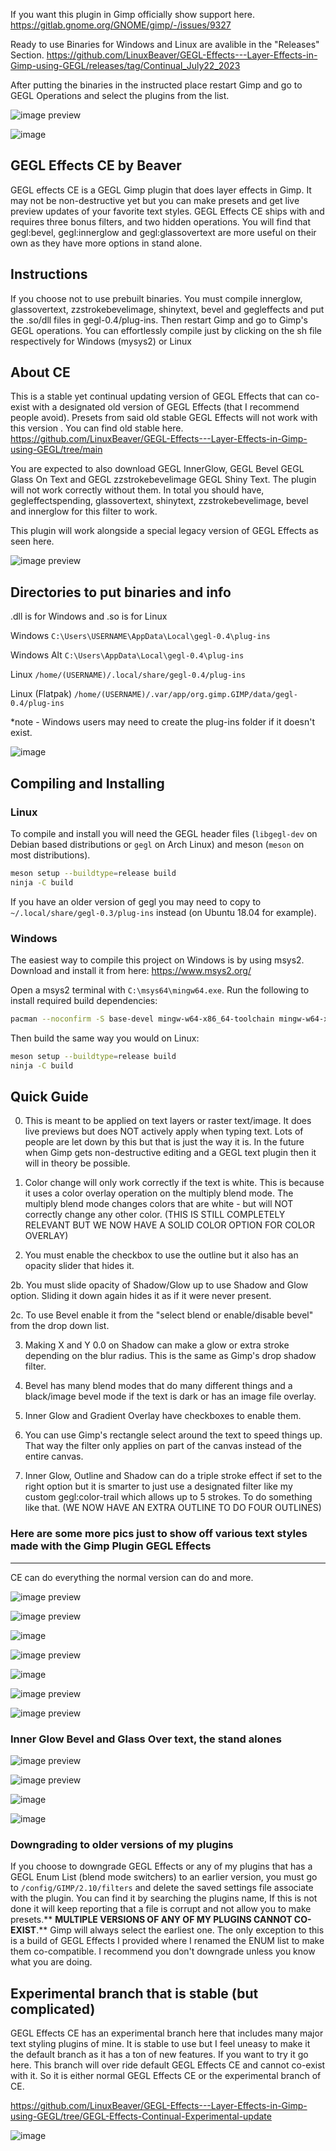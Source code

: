 If you want this plugin in Gimp officially show support here.
https://gitlab.gnome.org/GNOME/gimp/-/issues/9327

Ready to use Binaries for Windows and Linux are avalible in the "Releases" Section. 
https://github.com/LinuxBeaver/GEGL-Effects---Layer-Effects-in-Gimp-using-GEGL/releases/tag/Continual_July22_2023

After putting the binaries in the instructed place restart Gimp and go to GEGL Operations and select the plugins from the list. 

![image preview](/Image_previews/changes_GEGL_Effects_continual.png  )

![image](https://github.com/LinuxBeaver/GEGL-Effects---Layer-Effects-in-Gimp-using-GEGL/assets/78667207/c6874a65-d761-4994-96a4-2e46b996b07a)


## GEGL Effects CE by Beaver

GEGL effects CE is a GEGL Gimp plugin that does layer effects in Gimp. It may not be non-destructive yet but you can make presets and get live preview updates of your favorite text styles. GEGL Effects CE ships with and requires three bonus filters, and two hidden operations. You will find that gegl:bevel, gegl:innerglow and gegl:glassovertext are more useful on their own as they have more options in stand alone. 

## Instructions 

If you choose not to use prebuilt binaries. You must compile innerglow, glassovertext, zzstrokebevelimage, shinytext, bevel and gegleffects and put the .so/dll files in gegl-0.4/plug-ins. Then restart Gimp and go to Gimp's GEGL operations. You can effortlessly compile just by clicking on the sh file respectively for Windows (mysys2) or Linux


## About CE

This is a stable yet continual updating version of GEGL Effects that can co-exist with a designated old version of GEGL Effects (that I recommend people avoid). Presets from said old stable GEGL Effects will not work with this version .  You can find old stable here. https://github.com/LinuxBeaver/GEGL-Effects---Layer-Effects-in-Gimp-using-GEGL/tree/main


You are expected to also download GEGL InnerGlow, GEGL Bevel GEGL Glass On Text and  GEGL zzstrokebevelimage GEGL Shiny Text. The plugin will not work correctly without them.
In total you should have, gegleffectspending, glassovertext, shinytext, zzstrokebevelimage, bevel and innerglow for this filter to work.  

This plugin will work alongside a special legacy version of GEGL Effects as seen here.

![image preview](coexisting_plugins.jpg  )


## Directories to put binaries and info

.dll is for Windows and .so is for Linux

Windows `C:\Users\USERNAME\AppData\Local\gegl-0.4\plug-ins`

Windows Alt `C:\Users\AppData\Local\gegl-0.4\plug-ins`

Linux `/home/(USERNAME)/.local/share/gegl-0.4/plug-ins`

Linux (Flatpak) `/home/(USERNAME)/.var/app/org.gimp.GIMP/data/gegl-0.4/plug-ins`


*note - Windows users may need to create the plug-ins folder if it doesn't exist.

![image](https://github.com/LinuxBeaver/GEGL-Effects---Layer-Effects-in-Gimp-using-GEGL/assets/78667207/c1803c39-c55c-4c5c-8084-fcb01f29adf2)



## Compiling and Installing

### Linux

To compile and install you will need the GEGL header files (`libgegl-dev` on
Debian based distributions or `gegl` on Arch Linux) and meson (`meson` on
most distributions).

```bash
meson setup --buildtype=release build
ninja -C build

```

If you have an older version of gegl you may need to copy to `~/.local/share/gegl-0.3/plug-ins`
instead (on Ubuntu 18.04 for example).

### Windows

The easiest way to compile this project on Windows is by using msys2.  Download
and install it from here: https://www.msys2.org/

Open a msys2 terminal with `C:\msys64\mingw64.exe`.  Run the following to
install required build dependencies:

```bash
pacman --noconfirm -S base-devel mingw-w64-x86_64-toolchain mingw-w64-x86_64-meson mingw-w64-x86_64-gegl
```

Then build the same way you would on Linux:

```bash
meson setup --buildtype=release build
ninja -C build
```

## Quick Guide 
0. This is meant to be applied on text layers or raster text/image. It does live previews but does NOT actively apply when typing text.  Lots of people are let down by this but that is just the way it is. In the future when Gimp gets non-destructive editing and a GEGL text plugin then it will in theory be possible. 

1. Color change will only work correctly if the text is white. This is because it uses a color overlay operation on the multiply blend mode. The multiply blend mode changes colors that are white - but will NOT correctly change any other color. (THIS IS STILL COMPLETELY RELEVANT BUT WE NOW HAVE A SOLID COLOR OPTION FOR COLOR OVERLAY)

2. You must enable the checkbox to use the outline but it also has an opacity slider that hides it.

2b. You must slide opacity of Shadow/Glow up to use Shadow and Glow option. Sliding it down again hides it as if it were never present.

2c. To use Bevel enable it from the "select blend or enable/disable bevel" from the drop down list.

3. Making X and Y 0.0 on Shadow can make a glow or extra stroke depending on the blur radius. This is the same as Gimp's drop shadow filter.

4. Bevel has many blend modes that do many different things and a black/image bevel mode if the text is dark or has an image file overlay.

5. Inner Glow and Gradient Overlay have checkboxes to enable them.

6. You can use Gimp's rectangle select around the text to speed things up. That way the filter only applies on part of the canvas instead of the entire canvas.

7. Inner Glow, Outline and Shadow can do a triple stroke effect if set to the right option but it is smarter to just use a designated filter like my custom gegl:color-trail which allows up to 5 strokes. To do something like that. (WE NOW HAVE AN EXTRA OUTLINE TO DO FOUR OUTLINES)



### Here are some more pics just to show off various text styles made with the Gimp Plugin GEGL Effects 
----------------
  CE can do everything the normal version can do and more.

![image preview](/Image_previews/generated_text_style.png  )

![image preview](/Image_previews/changes_continual_color_dodge_bevel.png   )

![image](https://github.com/LinuxBeaver/GEGL-Effects---Layer-Effects-in-Gimp-using-GEGL/assets/78667207/095a8919-05e7-4453-95ed-647e885a1997)


![image preview](/Image_previews/continual_pink.png    )

![image](https://github.com/LinuxBeaver/GEGL-Effects---Layer-Effects-in-Gimp-using-GEGL/assets/78667207/69cacb6a-04e5-4539-b245-1b99857a4403)


![image preview](/Image_previews/flatpak2.png    )

![image preview](/Image_previews/example_preset.png    )



### Inner Glow Bevel and Glass Over text, the stand alones
![image preview](/Image_previews/inner_glow.png    )

![image preview](/Image_previews/innerglow_promo.png    )

![image](https://github.com/LinuxBeaver/GEGL-Effects---Layer-Effects-in-Gimp-using-GEGL/assets/78667207/b8db02a5-8e4c-4c5e-8068-1c4be09f9209)


![image](https://github.com/LinuxBeaver/GEGL-Effects---Layer-Effects-in-Gimp-using-GEGL/assets/78667207/ddb15664-2e4a-4b3a-a5ff-e27d78899e74)

### Downgrading to older versions of my plugins

If you choose to downgrade GEGL Effects or any of my plugins that has a GEGL Enum List (blend mode switchers) to an earlier version, you must go to `/config/GIMP/2.10/filters` and delete the
saved settings file associate with the plugin. You can find it by searching the plugins name,  If this is not done it will keep reporting that a file is corrupt and not allow you to make
presets.** **MULTIPLE VERSIONS OF ANY OF MY PLUGINS CANNOT CO-EXIST**.** Gimp will always select the earliest one.  The only exception to this is a build of GEGL Effects I provided where I renamed the ENUM list to make them co-compatible. I recommend you don't downgrade unless you know what you are doing.

## Experimental branch that is stable (but complicated)

GEGL Effects CE has an experimental branch here that includes many major text styling plugins of mine. It is stable to use but I feel uneasy to make it the default branch as it has a ton of new features. If you want to try it go here. This branch will over ride default GEGL Effects CE and cannot co-exist with it. So it is either normal GEGL Effects CE or the experimental branch of CE. 

https://github.com/LinuxBeaver/GEGL-Effects---Layer-Effects-in-Gimp-using-GEGL/tree/GEGL-Effects-Continual-Experimental-update

![image](https://github.com/LinuxBeaver/GEGL-Effects---Layer-Effects-in-Gimp-using-GEGL/assets/78667207/08f27b9c-7282-4d68-9332-f11ab32950e6)


